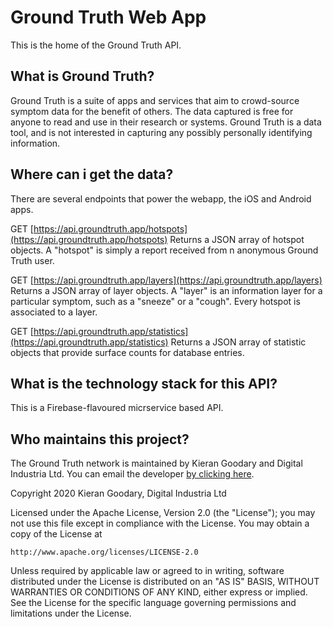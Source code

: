 # Ground Truth Web App
This is the home of the Ground Truth API.

## What is Ground Truth?
Ground Truth is a suite of apps and services that aim to crowd-source symptom data for the benefit of others. The data captured is free for anyone to read and use in their research or systems. Ground Truth is a data tool, and is not interested in capturing any possibly personally identifying information.

## Where can i get the data?
There are several endpoints that power the webapp, the iOS and Android apps.

GET [https://api.groundtruth.app/hotspots](https://api.groundtruth.app/hotspots)
Returns a JSON array of hotspot objects. A "hotspot" is simply a report received from n anonymous Ground Truth user.

GET [https://api.groundtruth.app/layers](https://api.groundtruth.app/layers)
Returns a JSON array of layer objects. A "layer" is an information layer for a particular symptom, such as a "sneeze" or a "cough". Every hotspot is associated to a layer.

GET [https://api.groundtruth.app/statistics](https://api.groundtruth.app/statistics)
Returns a JSON array of statistic objects that provide surface counts for database entries.

## What is the technology stack for this API?
This is a Firebase-flavoured micrservice based API.

## Who maintains this project?
The Ground Truth network is maintained by Kieran Goodary and Digital Industria Ltd. You can email the developer [by clicking here](mailto:apps@digitalindustria.com).

Copyright 2020 Kieran Goodary, Digital Industria Ltd

Licensed under the Apache License, Version 2.0 (the "License");
you may not use this file except in compliance with the License.
You may obtain a copy of the License at

    http://www.apache.org/licenses/LICENSE-2.0

Unless required by applicable law or agreed to in writing, software
distributed under the License is distributed on an "AS IS" BASIS,
WITHOUT WARRANTIES OR CONDITIONS OF ANY KIND, either express or implied.
See the License for the specific language governing permissions and
limitations under the License.

